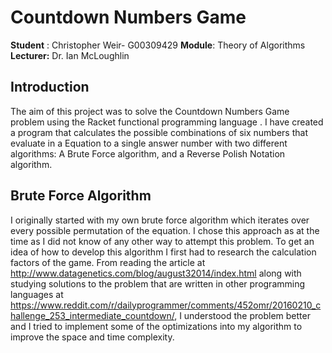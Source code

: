 # Countdown Numbers Game #

**Student** : Christopher Weir- G00309429
**Module**: Theory of Algorithms
**Lecturer:** Dr. Ian McLoughlin

## Introduction ##
The aim of this project was to solve the Countdown Numbers Game problem using the Racket functional programming language . I have created a program that calculates the possible combinations of six numbers that evaluate in a Equation to a single answer number with two different algorithms: A Brute Force algorithm, and a Reverse Polish Notation algorithm.

## Brute Force Algorithm ##
I originally started with my own brute force algorithm which iterates over every possible permutation of the equation. I chose this approach as at the time as I did not know of any other way to attempt this problem. To get an idea of how to develop this algorithm I first had to research the calculation factors of the game. From reading the article at http://www.datagenetics.com/blog/august32014/index.html along with studying solutions to the problem that are written in other programming languages at https://www.reddit.com/r/dailyprogrammer/comments/452omr/20160210_challenge_253_intermediate_countdown/, I understood the problem better and I tried to implement some of the optimizations into my algorithm to improve the space and time complexity. 
